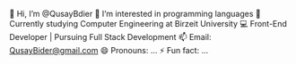 👋 Hi, I’m @QusayBdier
👀 I’m interested in programming languages
🌱 Currently studying Computer Engineering at Birzeit University
💻 Front-End Developer | Pursuing Full Stack Development
📫 Email: QusayBider@gmail.com
😄 Pronouns: ...
⚡ Fun fact: ...

<!---
QusayBider/QusayBider is a ✨ special ✨ repository because its `README.md` (this file) appears on your GitHub profile.
You can click the Preview link to take a look at your changes.
--->
